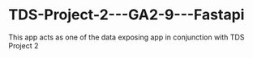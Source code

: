 # TDS-Project-2---GA2-9---Fastapi
This app acts as one of the data exposing app in conjunction with TDS Project 2
